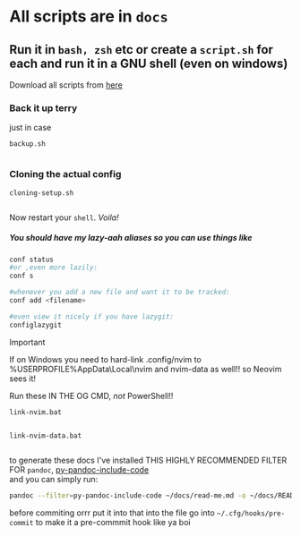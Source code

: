 # All scripts are in  `docs`

## Run it in `bash, zsh` etc or create a `script.sh` for each and run it in a GNU shell (even on windows)

Download all scripts from [here](https://download-directory.github.io/?url=https%3A%2F%2Fgithub.com%2Fviktorashi%2Fmy-config%2Ftree%2Fmain%2Fdocs)

### Back it up terry

just in case

`backup.sh`

```{.sh include=backup.sh}
```

### Cloning the actual config

`cloning-setup.sh`

```{.sh include=cloning-setup.sh}
```

Now restart your `shell`. _Voila!_

##### You should have my lazy-aah aliases so you can use things like

```bash
conf status
#or ,even more lazily:
conf s

#whenever you add a new file and want it to be tracked:
conf add <filename>

#even view it nicely if you have lazygit:
configlazygit
```

> [!IMPORTANT]
If on Windows you need to hard-link .config/nvim to %USERPROFILE%AppData\Local\nvim and nvim-data as well!! so Neovim sees it!

Run these IN THE OG CMD, _not_ PowerShell!!

`link-nvim.bat`

```{.bat include=link-nvim.bat}
```

`link-nvim-data.bat`

```{.bat include=link-nvim-data.bat}
```

to generate these docs I've installed THIS HIGHLY RECOMMENDED FILTER FOR `pandoc`, [py-pandoc-include-code](https://github.com/veneres/py-pandoc-include-code)  
and you can simply run:

```bash
pandoc --filter=py-pandoc-include-code ~/docs/read-me.md -o ~/docs/README.md
```

before commiting orrr put it into that into the file go into `~/.cfg/hooks/pre-commit`
to make it a pre-commmit hook like ya boi
